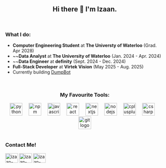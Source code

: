 <div align="center">
  <h2>Hi there 👋 I'm Izaan.</h2>
</div>
<br>

### What I do:<br>
- **Computer Engineering Student** at **The Universty of Waterloo** (Grad. Apr 2028)<br>
- ~~**Data Analyst** at **The University of Waterloo** (Jan. 2024 - Apr. 2024)<br>
- ~~**Data Engineer** at **definity** (Sept. 2024 - Dec. 2024)<br>
- **Full-Stack Developer** at **Virtek Vision** (May 2025 - Aug. 2025)<br>
- Currently building [DumpBot](https://github.com/IzaanQaiser/DumpBot)
<br>

<div align="center">
  <h3>My Favourite Tools:</h3>
</div>

<div align="center">
  <img src="https://cdn.jsdelivr.net/gh/devicons/devicon/icons/python/python-original.svg" height="40" alt="python logo"  />
  <img width="12" />
  <img src="https://cdn.jsdelivr.net/gh/devicons/devicon/icons/npm/npm-original-wordmark.svg" height="40" alt="npm logo"  />
  <img width="12" />
  <img src="https://cdn.jsdelivr.net/gh/devicons/devicon/icons/javascript/javascript-original.svg" height="40" alt="javascript logo"  />
  <img width="12" />
  <img src="https://cdn.jsdelivr.net/gh/devicons/devicon/icons/react/react-original.svg" height="40" alt="react logo"  />
  <img width="12" />
  <img src="https://cdn.jsdelivr.net/gh/devicons/devicon/icons/nextjs/nextjs-original.svg" height="40" alt="nextjs logo"  />
  <img width="12" />
  <img src="https://cdn.jsdelivr.net/gh/devicons/devicon/icons/nodejs/nodejs-original.svg" height="40" alt="nodejs logo"  />
  <img width="12" />
  <img src="https://cdn.jsdelivr.net/gh/devicons/devicon/icons/cplusplus/cplusplus-original.svg" height="40" alt="cplusplus logo"  />
  <img width="12" />
  <img src="https://cdn.jsdelivr.net/gh/devicons/devicon/icons/csharp/csharp-original.svg" height="40" alt="csharp logo"  />
  <img width="12" />
  <img src="https://cdn.jsdelivr.net/gh/devicons/devicon/icons/git/git-original.svg" height="40" alt="git logo"  />
</div>

<br>

### Contact Me!<br>
<p align="left">
<a href="https://www.linkedin.com/in/izaanq/" target="blank"><img align="center" src="https://raw.githubusercontent.com/rahuldkjain/github-profile-readme-generator/master/src/images/icons/Social/linked-in-alt.svg" alt="izaan-qaiser-linkedin" height="30" width="40" /></a>
<a href="mailto:i2qaiser@uwaterloo.ca" target="blank"><img align="center" src="https://raw.githubusercontent.com/maurodesouza/profile-readme-generator/master/src/assets/icons/social/microsoft-outlook/default.svg" alt="izaan-qaiser-email" height="30" width="40" /></a>
<a href="https://www.instagram.com/izaan.qaiser/" target="blank"><img align="center" src="https://raw.githubusercontent.com/rahuldkjain/github-profile-readme-generator/master/src/images/icons/Social/instagram.svg" alt="izaan-qaiser-instagram" height="30" width="40" /></a>



